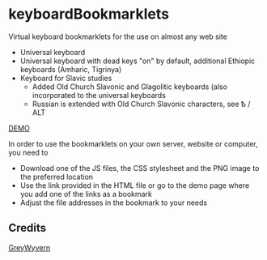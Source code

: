 # keyboardBookmarklets
Virtual keyboard bookmarklets for the use on almost any web site
 - Universal keyboard
 - Universal keyboard with dead keys "on" by default, additional Ethiopic keyboards (Amharic, Tigrinya)
 - Keyboard for Slavic studies
   - Added Old Church Slavonic and Glagolitic keyboards (also incorporated to the universal keyboards
   - Russian is extended with Old Church Slavonic characters, see Ѣ / ALT

[DEMO](https://languagebookmarklet.de/keyboard/test.html)

In order to use the  bookmarklets on your own server, website or computer, you need to
 - Download one of the JS files, the CSS stylesheet and the PNG image to the preferred location
 - Use the link provided in the HTML file or go to the demo page where you add one of the links as a bookmark
 - Adjust the file addresses in the bookmark to your needs

Credits
-------

[GreyWyvern](http://www.greywyvern.com/code/javascript/keyboard)
